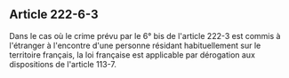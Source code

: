 Article 222-6-3
----
Dans le cas où le crime prévu par le 6° bis de l'article 222-3 est commis à
l'étranger à l'encontre d'une personne résidant habituellement sur le territoire
français, la loi française est applicable par dérogation aux dispositions de
l'article 113-7.
